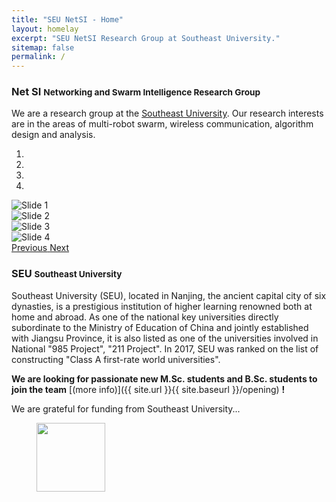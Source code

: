 ```yaml
---
title: "SEU NetSI - Home"
layout: homelay
excerpt: "SEU NetSI Research Group at Southeast University."
sitemap: false
permalink: /
---
```

<div class="page-header">
  <h3>Net SI <small>Networking and Swarm Intelligence Research Group</small></h3>
</div>

We are a research group at the [Southeast University](https://www.seu.edu.cn/). Our research interests are in the areas of multi-robot swarm, wireless communication, algorithm design and analysis.


<div markdown="0" id="carousel" class="carousel slide" data-ride="carousel" data-interval="4000" data-pause="hover" >
    <!-- Menu -->
    <ol class="carousel-indicators">
        <li data-target="#carousel" data-slide-to="0" class="active"></li>
        <li data-target="#carousel" data-slide-to="1"></li>
        <li data-target="#carousel" data-slide-to="2"></li>
        <li data-target="#carousel" data-slide-to="3"></li>
    </ol>
    <!-- Items -->
    <div class="carousel-inner" markdown="0">
        <div class="item active">
            <img src="{{ site.url }}{{ site.baseurl }}/images/homepic/slider/slide1.png" alt="Slide 1" />
        </div>
        <div class="item">
            <img src="{{ site.url }}{{ site.baseurl }}/images/homepic/slider/slide2.png" alt="Slide 2" />
        </div>
        <div class="item">
            <img src="{{ site.url }}{{ site.baseurl }}/images/homepic/slider/slide3.png" alt="Slide 3" />
        </div>
        <div class="item">
            <img src="{{ site.url }}{{ site.baseurl }}/images/homepic/slider/slide4.png" alt="Slide 4" />
        </div>
    </div>
    
  <a class="left carousel-control" href="#carousel" role="button" data-slide="prev">
    <span class="glyphicon glyphicon-chevron-left" aria-hidden="true"></span>
    <span class="sr-only">Previous</span>
  </a>
  <a class="right carousel-control" href="#carousel" role="button" data-slide="next">
    <span class="glyphicon glyphicon-chevron-right" aria-hidden="true"></span>
    <span class="sr-only">Next</span>
  </a>
</div>



<div class="page-header">
  <h3>SEU <small>Southeast University</small></h3>
</div>

Southeast University (SEU), located in Nanjing, the ancient capital city of six dynasties, is a prestigious institution of higher learning renowned both at home and abroad. As one of the national key universities directly subordinate to the Ministry of Education of China and jointly established with Jiangsu Province, it is also listed as one of the universities involved in National "985 Project", "211 Project". In 2017, SEU was ranked on the list of constructing "Class A first-rate world universities".  

**We are  looking for passionate new M.Sc. students and B.Sc. students to join the team** [(more info)]({{ site.url }}{{ site.baseurl }}/opening) **!**

We are grateful for funding from Southeast University...

<figure class="fourth">
  <img src="{{ site.url }}{{ site.baseurl }}/images/homepic/funder/seu.png" style="width: 110px">
</figure>
